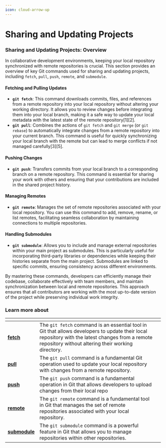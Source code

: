 ```yaml
---
icon: cloud-arrow-up
---
```


# Sharing and Updating Projects

### Sharing and Updating Projects: Overview

In collaborative development environments, keeping your local repository synchronized with remote repositories is crucial. This section provides an overview of key Git commands used for sharing and updating projects, including `fetch`, `pull`, `push`, `remote`, and `submodule`.

#### Fetching and Pulling Updates

* **`git fetch`**: This command downloads commits, files, and references from a remote repository into your local repository without altering your working directory. It allows you to review changes before integrating them into your local branch, making it a safe way to update your local metadata with the latest state of the remote repository\[1]\[2].
* **`git pull`**: Combines the actions of `git fetch` and `git merge` (or `git rebase`) to automatically integrate changes from a remote repository into your current branch. This command is useful for quickly synchronizing your local branch with the remote but can lead to merge conflicts if not managed carefully\[3]\[5].

#### Pushing Changes

* **`git push`**: Transfers commits from your local branch to a corresponding branch on a remote repository. This command is essential for sharing your work with others and ensuring that your contributions are included in the shared project history.

#### Managing Remotes

* **`git remote`**: Manages the set of remote repositories associated with your local repository. You can use this command to add, remove, rename, or list remotes, facilitating seamless collaboration by maintaining connections to multiple repositories.

#### Handling Submodules

* **`git submodule`**: Allows you to include and manage external repositories within your main project as submodules. This is particularly useful for incorporating third-party libraries or dependencies while keeping their histories separate from the main project. Submodules are linked to specific commits, ensuring consistency across different environments.

By mastering these commands, developers can efficiently manage their codebase, collaborate effectively with team members, and maintain synchronization between local and remote repositories. This approach ensures that all contributors are working with the most up-to-date version of the project while preserving individual work integrity.

### Learn more about

<table data-view="cards"><thead><tr><th></th><th></th><th></th></tr></thead><tbody><tr><td><a href="fetch.md"><strong>fetch</strong></a></td><td>The <code>git fetch</code> command is an essential tool in Git that allows developers to update their local repository with the latest changes from a remote repository without altering their working directory.</td><td></td></tr><tr><td><a href="pull.md"><strong>pull</strong></a></td><td>The <code>git pull</code> command is a fundamental Git operation used to update your local repository with changes from a remote repository.</td><td></td></tr><tr><td><a href="push.md"><strong>push</strong></a></td><td>The <code>git push</code> command is a fundamental operation in Git that allows developers to upload changes from their local repo</td><td></td></tr><tr><td><a href="remote.md"><strong>remote</strong></a></td><td>The <code>git remote</code> command is a fundamental tool in Git that manages the set of remote repositories associated with your local repository.</td><td></td></tr><tr><td><a href="submodule.md"><strong>submodule</strong></a></td><td>The <code>git submodule</code> command is a powerful feature in Git that allows you to manage repositories within other repositories.</td><td></td></tr></tbody></table>

